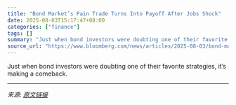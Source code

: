 ```yaml
---
title: "Bond Market’s Pain Trade Turns Into Payoff After Jobs Shock"
date: 2025-08-03T15:17:47+08:00
categories: ["finance"]
tags: []
summary: "Just when bond investors were doubting one of their favorite strategies, it’s making a comeback."
source_url: "https://www.bloomberg.com/news/articles/2025-08-03/bond-market-s-pain-trade-turns-to-payoff-on-jobs-shock"
---
```


Just when bond investors were doubting one of their favorite strategies, it’s making a comeback.

---

*来源: [原文链接](https://www.bloomberg.com/news/articles/2025-08-03/bond-market-s-pain-trade-turns-to-payoff-on-jobs-shock)*
